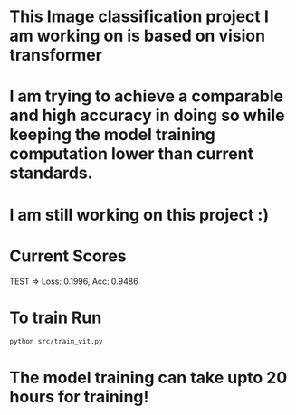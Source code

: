 # This Image classification project I am working on is based on vision transformer 
# I am trying to achieve a comparable and high accuracy in doing so while keeping the model training computation lower than current standards.
# I am still working on this project :)
# Current Scores

TEST => Loss: 0.1996, Acc: 0.9486


# To train Run
```
python src/train_vit.py
```

# The model training can take upto 20 hours for training!